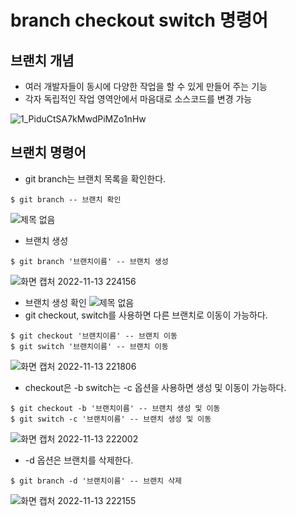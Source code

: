 # branch checkout switch 명령어
## 브랜치 개념
- 여러 개발자들이 동시에 다양한 작업을 할 수 있게 만들어 주는 기능
- 각자 독립적인 작업 영역안에서 마음대로 소스코드를 변경 가능
 
![1_PiduCtSA7kMwdPiMZo1nHw](https://user-images.githubusercontent.com/105197524/201524623-5006b04a-5d26-4100-b597-b36cb0e76441.jpg)

## 브랜치 명령어
- git branch는 브랜치 목록을 확인한다.
```
$ git branch -- 브랜치 확인
```
![제목 없음](https://user-images.githubusercontent.com/105197524/201523476-66a2a5ee-c3ab-4d2c-8bc5-63cdfd2024fd.png)
- 브랜치 생성
```
$ git branch '브랜치이름' -- 브랜치 생성
```
![화면 캡처 2022-11-13 224156](https://user-images.githubusercontent.com/105197524/201524835-5f6675e3-e13c-4c9d-989f-96a35de2930b.png)
- 브랜치 생성 확인
![제목 없음](https://user-images.githubusercontent.com/105197524/201523584-61f1f58f-e7b0-45ad-880d-2d8f1a8b2b91.png)
- git checkout, switch를 사용하면 다른 브랜치로 이동이 가능하다.
```
$ git checkout '브랜치이름' -- 브랜치 이동
$ git switch '브랜치이름' -- 브랜치 이동
```
![화면 캡처 2022-11-13 221806](https://user-images.githubusercontent.com/105197524/201523744-5894456a-2509-4852-ba8e-e4aa8b667290.png)
- checkout은 -b switch는 -c 옵션을 사용하면 생성 및 이동이 가능하다.
```
$ git checkout -b '브랜치이름' -- 브랜치 생성 및 이동
$ git switch -c '브랜치이름' -- 브랜치 생성 및 이동
```
![화면 캡처 2022-11-13 222002](https://user-images.githubusercontent.com/105197524/201523796-507e4bb4-9e5a-4fa3-b9da-22a5293aa8af.png)
- -d 옵션은 브랜치를 삭제한다.
```
$ git branch -d '브랜치이름' -- 브랜치 삭제
```
![화면 캡처 2022-11-13 222155](https://user-images.githubusercontent.com/105197524/201523878-21cf4921-ba8f-4509-8b13-4be55fb4cd88.png)
